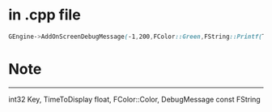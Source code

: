 # in .cpp file
```css
GEngine->AddOnScreenDebugMessage(-1,200,FColor::Green,FString::Printf(TEXT("Hello %s"),*GetActorLocation().ToString()));
```
# Note
***
int32 Key, TimeToDisplay float, FColor::Color, DebugMessage const FString
